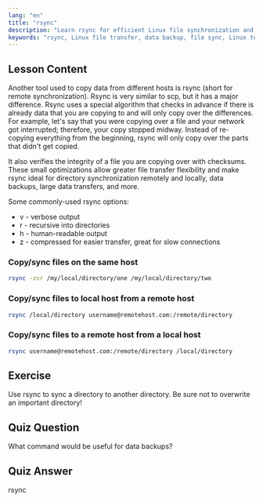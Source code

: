 ```yaml
---
lang: "en"
title: "rsync"
description: "Learn rsync for efficient Linux file synchronization and backups. Understand remote and local data transfer with rsync commands and options. Improve your Linux skills!"
keywords: "rsync, Linux file transfer, data backup, file sync, Linux tutorial, rsync commands, beginner, guide"
---
```


## Lesson Content

Another tool used to copy data from different hosts is rsync (short for remote synchronization). Rsync is very similar to scp, but it has a major difference. Rsync uses a special algorithm that checks in advance if there is already data that you are copying to and will only copy over the differences. For example, let's say that you were copying over a file and your network got interrupted; therefore, your copy stopped midway. Instead of re-copying everything from the beginning, rsync will only copy over the parts that didn't get copied.

It also verifies the integrity of a file you are copying over with checksums. These small optimizations allow greater file transfer flexibility and make rsync ideal for directory synchronization remotely and locally, data backups, large data transfers, and more.

Some commonly-used rsync options:

- v - verbose output
- r - recursive into directories
- h - human-readable output
- z - compressed for easier transfer, great for slow connections

### Copy/sync files on the same host

```bash
rsync -zvr /my/local/directory/one /my/local/directory/two
```

### Copy/sync files to local host from a remote host

```bash
rsync /local/directory username@remotehost.com:/remote/directory
```

### Copy/sync files to a remote host from a local host

```bash
rsync username@remotehost.com:/remote/directory /local/directory
```

## Exercise

Use rsync to sync a directory to another directory. Be sure not to overwrite an important directory!

## Quiz Question

What command would be useful for data backups?

## Quiz Answer

rsync
